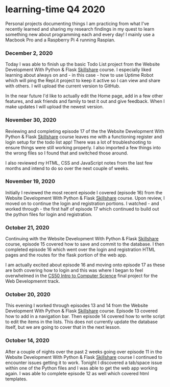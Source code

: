# learning-time Q4 2020
Personal projects documenting things I am practicing from what I've recently learned and sharing my research findings in my quest to learn something new about programming each and every day! I mainly use a Macbook Pro and a Raspberry Pi 4 running Raspian.


### December 2, 2020
Today I was able to finish up the basic Todo List project from the Website Development With Python & Flask [Skillshare](https://skl.sh/2HonVZs) course. I especially liked learning about always on and - in this case - how to use Uptime Robot which will ping the Repl.it project to keep it active so I can view and share with others. I will upload the current version to GitHub.

In the near future I'd like to actually edit the Home page, add in a few other features, and ask friends and family to test it out and give feedback. When I make updates I will upload the newest version.

### November 30, 2020
Reviewing and completing episode 17 of the the Website Development With Python & Flask [Skillshare](https://skl.sh/2HonVZs) course leaves me with a functioning register and login setup for the todo list app! There was a lot of troubleshooting to ensure things were still working properly. I also imported a few things into the wrong files so I found that and switched those around.

I also reviewed my HTML, CSS and JavaScript notes from the last few months and intend to do so over the next couple of weeks.

### November 19, 2020
Initially I reviewed the most recent episode I covered (episode 16) from the Website Development With Python & Flask [Skillshare](https://skl.sh/2HonVZs) course. Upon review, I moved on to continue the login and registration portions. I watched - and worked through - the first half of episode 17 which continued to build out the python files for login and registration.

### October 21, 2020
Continuing with the Website Development With Python & Flask [Skillshare](https://skl.sh/2HonVZs) course, episode 15 covered how to save and commit to the database. I then completed episode 16 which went over the login and registration HTML pages and the routes for the flask portion of the  web app. 

I am actually excited about episode 16 and moving onto episode 17 as these are both covering how to login and this was where I began to feel overwhelmed in the [CS50 Intro to Computer Science](https://courses.edx.org/courses/course-v1:HarvardX+CS50+X/course/) final project for the Web Developmennt track.

### October 20, 2020
This evening I worked through episodes 13 and 14 from the Website Development With Python & Flask [Skillshare](https://skl.sh/2HonVZs) course. Episode 13 covered how to add in a navigation bar. Then episode 14 covered how to write script to edit the items in the lists. This does not currently update the database itself, but we are going to cover that in the next lesson.

### October 14, 2020
After a couple of nights over the past 2 weeks going over episode 11 in the Website Development With Python & Flask [Skillshare](https://skl.sh/2HonVZs) course I continued to encounter issues getting it to work. Tonight I discovered a tab/space issue within one of the Python files and I was able to get the web app working again. I was able to complete episode 12 as well which covered html templates.